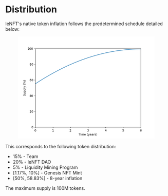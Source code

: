 # Distribution

leNFT's native token inflation follows the predetermined schedule detailed below:

<figure><img src="../.gitbook/assets/distribution.png" alt=""><figcaption></figcaption></figure>

This corresponds to the following token distribution:

* 15% - Team
* 20% - leNFT DAO
* 5% - Liquidity Mining Program
* \[1.17%, 10%] - Genesis NFT Mint
* \[50%, 58.83%] - 8-year inflation

The maximum supply is 100M tokens.


